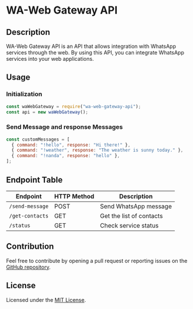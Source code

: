 # WA-Web Gateway API

## Description

WA-Web Gateway API is an API that allows integration with WhatsApp services through the web. By using this API, you can integrate WhatsApp services into your web applications.

## Usage

### Initialization

```javascript
const waWebGateway = require("wa-web-gateway-api");
const api = new waWebGateway();
```

### Send Message and response Messages

```javascript
const customMessages = [
  { command: "!hello", response: "Hi there!" },
  { command: "!weather", response: "The weather is sunny today." },
  { command: "!nanda", response: "hello" },
];
```

## Endpoint Table

<!-- comming soon guys ❤️ -->

| Endpoint        | HTTP Method | Description              |
| --------------- | ----------- | ------------------------ |
| `/send-message` | POST        | Send WhatsApp message    |
| `/get-contacts` | GET         | Get the list of contacts |
| `/status`       | GET         | Check service status     |

## Contribution

Feel free to contribute by opening a pull request or reporting issues on the [GitHub repository](https://github.com/nandasafiqalfiansyah).

## License

Licensed under the [MIT License](LICENSE).
